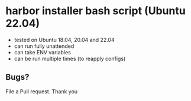 # harbor installer bash script (Ubuntu 22.04)
- tested on Ubuntu 18.04, 20.04 and 22.04
- can run fully unattended
- can take ENV variables
- can be run multiple times (to reapply configs)

## Bugs?
File a Pull request. Thank you
